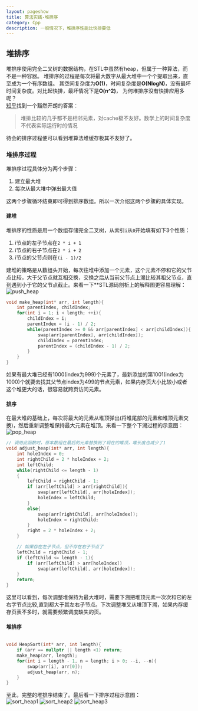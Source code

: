 ```yaml
---
layout: pageshow
title: 算法实践-堆排序
category: Cpp
description: 一般情况下，堆排序性能比快排要低
---
```


## 堆排序

堆排序使用完全二叉树的数据结构，在STL中虽然有heap，但属于一种算法，而不是一种容器。
堆排序的过程是每次将最大数字从最大堆中一个个提取出来，直至成为一个有序数组。
其空间复杂度为**O(1)**，时间复杂度是**O(NlogN)**，没有最坏时间复杂度。对比起快排，最坏情况下是**O(n^2)**，
为何堆排序没有快排应用多呢？  
[知乎](https://www.zhihu.com/question/23873747)找到一个豁然开朗的答案：
> 堆排比较的几乎都不是相邻元素，对cache极不友好。数学上的时间复杂度不代表实际运行时的情况   

待会的排序过程便可以看到堆算法堆缓存极其不友好了。  

### 堆排序过程
堆排序过程具体分为两个步骤：
1. 建立最大堆  
2. 每次从最大堆中弹出最大值  

这两个步骤循环结束即可得到排序数组。所以一次介绍这两个步骤的具体实现。

#### 建堆

堆排序的性质是用一个数组存储完全二叉树，从索引`i`从`0`开始填有如下3个性质：
1. i节点的左子节点在`2 * i + 1`  
2. i节点的右子节点在`2 * i + 2`  
3. i节点的父节点则在`(i - 1)/2`  

建堆的策略是从数组头开始，每次往堆中添加一个元素，这个元素不停和它的父节点比较，大于父节点就互相交换，交换之后从当前父节点上溯比较其祖父节点，直到遇到小于它的父节点截止。来看一下**STL源码剖析上的解释图更容易理解：  
![push_heap]({{site.baseurl}}/img/Cpp/push_heap.png)
```cpp
void make_heap(int* arr, int length){
    int parentIndex, childIndex;
    for(int i = 1; i < length; ++i){
        childIndex = i;
        parentIndex = (i - 1) / 2;
        while(parentIndex >= 0 && arr[parentIndex] < arr[childIndex]){
            swap(arr[parentIndex], arr[childIndex]);
            childIndex = parentIndex;
            parentIndex = (childIndex - 1) / 2;
        }
    }
}
```
如果有最大堆已经有1000(index为999)个元素了，最新添加的第1001(index为1000)个就要去找其父节点index为499的节点元素，如果内存页大小比较小或者这个堆更大的话，很容易就跨页访问元素。

#### 排序
在最大堆的基础上，每次将最大的元素从堆顶弹出(将堆尾部的元素和堆顶元素交换)，然后重新调整堆保持最大元素在堆顶。来看一下整个下溯过程的示意图：
![pop_heap]({{site.baseurl}}/img/Cpp/pop_heap.png)
```cpp
// 调用此函数时，原本数组在最后的元素替换到了现在的堆顶，堆长度也减少了1
void adjust_heap(int* arr, int length){
    int holeIndex = 0;
    int rightChild = 2 * holeIndex + 2;
    int leftChild;
    while(rightChild <= length - 1)
    {
        leftChild = rightChild - 1;
        if (arr[leftChild] > arr[rightChild]){
            swap(arr[leftChild], arr[holeIndex]);
            holeIndex = leftChild;
        }
        else{
            swap(arr[rightChild], arr[holeIndex]);
            holeIndex = rightChild;
        }
        right = 2 * holeIndex + 2;
    }

    // 如果存在左子节点，但不存在右子节点了
    leftChild = rightChild - 1;
    if (leftChild <= length - 1){
        if (arr[leftChild] > arr[holeIndex])
            swap(arr[leftChild], arr[holeIndex]);
    }
    return;
}
```
这里可以看到，每次调整堆保持为最大堆时，需要下溯把堆顶元素一次次和它的左右字节点比较,直到都大于其左右子节点。下次调整堆又从堆顶下溯，如果内存缓存页表不多时，就需要频繁调度缺失的页。

#### 堆排序

```cpp

void HeapSort(int* arr, int length){
    if (arr == nullptr || length <1) return;
    make_heap(arr, length);
    for(int i = length - 1, n = length; i > 0; --i, --n){
        swap(arr[i], arr[0]);
        adjust_heap(arr, n);
    }
}
```
至此，完整的堆排序结束了。最后看一下排序过程示意图：  
![sort_heap1]({{site.baseurl}}/img/Cpp/sort_heap1.png)
![sort_heap2]({{site.baseurl}}/img/Cpp/sort_heap2.png)
![sort_heap3]({{site.baseurl}}/img/Cpp/sort_heap3.png)
